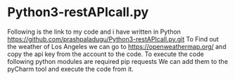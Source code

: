 # Python3-restAPIcall.py
Following is the link to my code and i have written in Python https://github.com/prashpaladugu/Python3-restAPIcall.py.git
To Find out the weather of Los Angeles we can go to  https://openweathermap.org/ and copy the api key from the account to the code.
To execute the code following python modules are required
pip
requests
We can add them to the pyCharm tool and execute the code from it.
